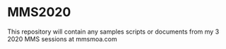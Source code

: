 # MMS2020
This repository will contain any samples scripts or documents from my 3 2020 MMS sessions at mmsmoa.com

